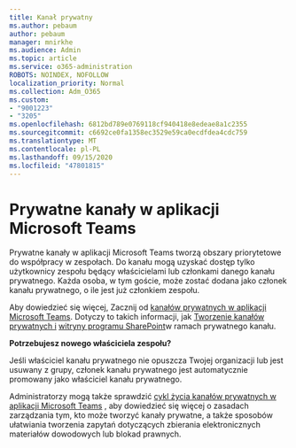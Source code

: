 ```yaml
---
title: Kanał prywatny
ms.author: pebaum
author: pebaum
manager: mnirkhe
ms.audience: Admin
ms.topic: article
ms.service: o365-administration
ROBOTS: NOINDEX, NOFOLLOW
localization_priority: Normal
ms.collection: Adm_O365
ms.custom:
- "9001223"
- "3205"
ms.openlocfilehash: 6812bd789e0769118cf940418e8edeae8a1c2355
ms.sourcegitcommit: c6692ce0fa1358ec3529e59ca0ecdfdea4cdc759
ms.translationtype: MT
ms.contentlocale: pl-PL
ms.lasthandoff: 09/15/2020
ms.locfileid: "47801815"
---
```

# <a name="private-channels-in-microsoft-teams"></a>Prywatne kanały w aplikacji Microsoft Teams

Prywatne kanały w aplikacji Microsoft Teams tworzą obszary priorytetowe do współpracy w zespołach. Do kanału mogą uzyskać dostęp tylko użytkownicy zespołu będący właścicielami lub członkami danego kanału prywatnego. Każda osoba, w tym goście, może zostać dodana jako członek kanału prywatnego, o ile jest już członkiem zespołu.

Aby dowiedzieć się więcej, Zacznij od [kanałów prywatnych w aplikacji Microsoft Teams](https://docs.microsoft.com/MicrosoftTeams/private-channels). Dotyczy to takich informacji, jak [Tworzenie kanałów prywatnych i](https://docs.microsoft.com/MicrosoftTeams/private-channels#private-channel-creation-and-membership) [witryny programu SharePoint](https://docs.microsoft.com/MicrosoftTeams/private-channels#private-channel-sharepoint-sites)w ramach prywatnego kanału.

**Potrzebujesz nowego właściciela zespołu?**

Jeśli właściciel kanału prywatnego nie opuszcza Twojej organizacji lub jest usuwany z grupy, członek kanału prywatnego jest automatycznie promowany jako właściciel kanału prywatnego.

Administratorzy mogą także sprawdzić [cykl życia kanałów prywatnych w aplikacji Microsoft Teams](https://docs.microsoft.com/MicrosoftTeams/private-channels-life-cycle-management) , aby dowiedzieć się więcej o zasadach zarządzania tym, kto może tworzyć kanały prywatne, a także sposobów ułatwiania tworzenia zapytań dotyczących zbierania elektronicznych materiałów dowodowych lub blokad prawnych.
